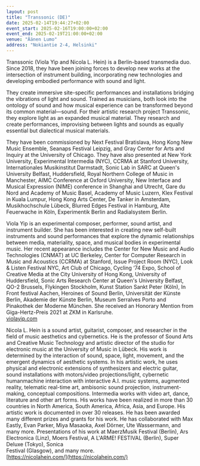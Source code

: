 ```yaml
---
layout: post
title: "Transsonic (DE)"
date: 2025-02-14T19:44:27+02:00
event_start: 2025-02-16T19:00:00+02:00
event_end: 2025-02-19T21:00:00+02:00
venue: "Äänen Lumo"
address: "Nokiantie 2-4, Helsinki"
---
```


Transsonic (Viola Yip and Nicola L. Hein) is a Berlin-based transmedia duo. Since 2018, they have been joining forces to develop new works at the intersection of instrument building, incorporating new technologies and developing embodied performance with sound and light.  
  
They create immersive site-specific performances and installations bridging the vibrations of light and sound. Trained as musicians, both look into the ontology of sound and how musical experience can be transformed beyond its common material—sound. For their artistic research project Transsonic, they explore light as an expanded musical material. They research and create performances, improvising between lights and sounds as equally essential but dialectical musical materials.  
  
They have been commissioned by Next Festival Bratislava, Hong Kong New Music Ensemble, Seanaps Festival Leipzig, and Gray Center for Arts and Inquiry at the University of Chicago. They have also presented at New York University, Experimental Intermedia (NYC), CCRMA at Stanford University, Internationales Musikinstitut Darmstadt, Sonic Lab in SARC at Queen's University Belfast, Huddersfield, Royal Northern College of Music in Manchester, AIMC Conference at Oxford University, New Interface and Musical Expression (NIME) conference in Shanghai and Utrecht, Gare du Nord and Academy of Music Basel, Academy of Music Luzern, Klex Festival in Kuala Lumpur, Hong Kong Arts Center, De Tanker in Amsterdam, Musikhochschule Lübeck, Blurred Edges Festival in Hamburg, Alte Feuerwache in Köln, Experimentik Berlin and Radialsystem Berlin.  
  
Viola Yip is an experimental composer, performer, sound artist, and instrument builder. She has been interested in creating new self-built instruments and sound performances that explore the dynamic relationships between media, materiality, space, and musical bodies in experimental music. Her recent appearance includes the Center for New Music and Audio Technologies (CNMAT) at UC Berkeley, Center for Computer Research in Music and Acoustics (CCRMA) at Stanford, Issue Project Room (NYC), Look & Listen Festival NYC, Art Club of Chicago, Cycling ‘74 Expo, School of Creative Media at the City University of Hong Kong, University of Huddersfield, Sonic Arts Research Center at Queen's University Belfast, QO-2 Brussels, Flykingen Stockholm, Kunst Station Sankt Peter (Köln), In Front festival Aachen, Heroines of Sound Berlin, Universität der Künste Berlin, Akademie der Künste Berlin, Museum Serralves Porto and Pinakothek der Moderne München. She received an Honorary Mention from Giga-Hertz-Preis 2021 at ZKM in Karlsruhe.  
[violayip.com](http://violayip.com)  
  
Nicola L. Hein is a sound artist, guitarist, composer, and researcher in the field of music aesthetics and cybernetics. He is the professor of Sound Arts and Creative Music Technology and artistic director of the studio for electronic music at the University of Music in Lübeck. His work is determined by the interaction of sound, space, light, movement, and the emergent dynamics of aesthetic systems. In his artistic work, he uses physical and electronic extensions of synthesizers and electric guitar, sound installations with motors/video projections/light, cybernetic humanmachine interaction with interactive A.I. music systems, augmented reality, telematic real-time art, ambisonic sound projection, instrument-making, conceptual compositions. Intermedia works with video art, dance, literature and other art forms. His works have been realized in more than 30 countries in North America, South America, Africa, Asia, and Europe. His artistic work is documented in over 30 releases. He has been awarded many different prizes and grants for his work. He has collaborated with Max Eastly, Evan Parker, Miya Masaoka, Axel Dörner, Ute Wassermann, and many more. Presentations of his work at MaerzMusik Festival (Berlin), Ars Electronica (Linz), Moers Festival, A L'ARME! FESTIVAL (Berlin), Super Deluxe (Tokyo), Sonica  
Festival (Glasgow), and many more.  
[https://nicolahein.com/](https://nicolahein.com/)
